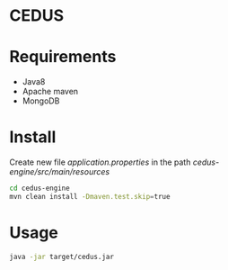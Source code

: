 # CEDUS

# Requirements

- Java8
- Apache maven
- MongoDB

# Install

Create new file *application.properties* in the path *cedus-engine/src/main/resources*

```bash
cd cedus-engine
mvn clean install -Dmaven.test.skip=true
```

# Usage 
```bash
java -jar target/cedus.jar
```
